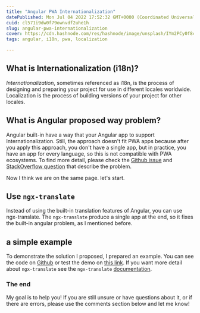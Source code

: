 ```yaml
---
title: "Angular PWA Internationalization"
datePublished: Mon Jul 04 2022 17:52:32 GMT+0000 (Coordinated Universal Time)
cuid: cl571i9dw0f79ownvdf2uhe1h
slug: angular-pwa-internationalization
cover: https://cdn.hashnode.com/res/hashnode/image/unsplash/IYm2PCy0f8c/upload/v1656793361496/sJzndjlzw4.jpeg
tags: angular, i18n, pwa, localization

---
```


## What is Internationalization (i18n)?

*Internationalization*, sometimes referenced as i18n, is the process of designing and preparing your project for use in different locales worldwide. Localization is the process of building versions of your project for other locales.
## What is Angular proposed way problem?
Angular built-in have a way that your Angular app to support Internationalization. Still, the approach doesn't fit PWA apps because after you apply this approach, you don't have a single app, but in practice, you have an app for every language, so this is not compatible with PWA ecosystems. To find more detail, please check the [Github issue](https://github.com/angular/angular/issues/43796) and [StackOverflow question](https://stackoverflow.com/questions/61532813/how-to-enable-installation-of-the-multi-language-angular-pwa-with-single-service) that describe the problem.

Now I think we are on the same page. let's start.
## Use `ngx-translate`
Instead of using the built-in translation features of Angular, you can use ngx-translate.
The `ngx-translate` produce a single app at the end, so it fixes the built-in angular problem, as I mentioned before.

## a simple example
To demonstrate the solution I proposed, I prepared an example. You can see the code on [Github](https://github.com/behroozbc/pwa-translate-dome) or test the demo on [this link](https://behroozbc.github.io/pwa-translate-dome/). If you want more detail about `ngx-translate` see the `ngx-translate` [documentation](https://github.com/ngx-translate/core).

### The end

My goal is to help you! If you are still unsure or have questions about it, or if there are errors, please use the comments section below and let me know!
